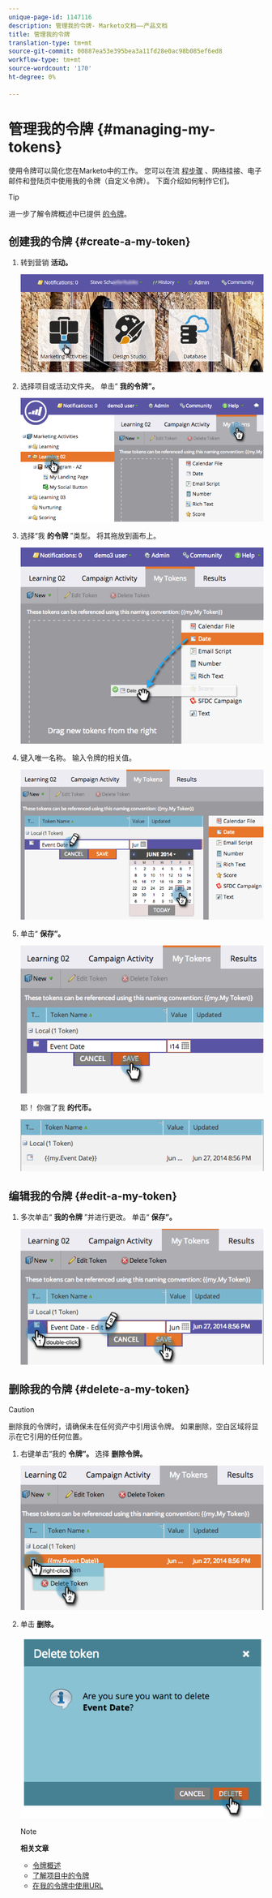 ```yaml
---
unique-page-id: 1147116
description: 管理我的令牌- Marketo文档——产品文档
title: 管理我的令牌
translation-type: tm+mt
source-git-commit: 00887ea53e395bea3a11fd28e0ac98b085ef6ed8
workflow-type: tm+mt
source-wordcount: '170'
ht-degree: 0%

---
```



# 管理我的令牌 {#managing-my-tokens}

使用令牌可以简化您在Marketo中的工作。 您可以在流 [程步骤](understanding-my-tokens-in-a-program.md) 、网络挂接、电子邮件和登陆页中使用我的令牌（自定义令牌）。 下面介绍如何制作它们。

>[!TIP]
>
>进一步了解令牌概述中已提供 [的令牌](../../../../product-docs/demand-generation/landing-pages/personalizing-landing-pages/tokens-overview.md)。

## 创建我的令牌 {#create-a-my-token}

1. 转到营销 **活动。**

   ![](assets/login-marketing-activities.png)

1. 选择项目或活动文件夹。 单击“ **我的令牌”。**

   ![](assets/image2014-9-18-12-3a4-3a27.png)

1. 选择“我 **的令牌** ”类型。 将其拖放到画布上。

   ![](assets/image2014-9-18-12-3a4-3a39.png)

1. 键入唯一名称。 输入令牌的相关值。

   ![](assets/image2014-9-18-12-3a4-3a53.png)

1. 单击“ **保存”。**

   ![](assets/image2014-9-18-12-3a5-3a5.png)

   耶！ 你做了我 **的代币。**

   ![](assets/image2014-9-18-12-3a5-3a15.png)

## 编辑我的令牌 {#edit-a-my-token}

1. 多次单击“ **我的令牌** ”并进行更改。 单击“ **保存”。**

   ![](assets/image2014-9-18-12-3a5-3a45.png)

## 删除我的令牌 {#delete-a-my-token}

>[!CAUTION]
>
>删除我的令牌时，请确保未在任何资产中引用该令牌。 如果删除，空白区域将显示在它引用的任何位置。

1. 右键单击“我的 **令牌”。** 选择 **删除令牌。**

   ![](assets/image2014-9-18-12-3a7-3a24.png)

1. 单击 **删除。**

   ![](assets/image2014-9-18-12-3a7-3a31.png)

   >[!NOTE]
   >
   >**相关文章**
   >
   >    
   >    
   >    * [令牌概述](../../../../product-docs/demand-generation/landing-pages/personalizing-landing-pages/tokens-overview.md)
   >    * [了解项目中的令牌](understanding-my-tokens-in-a-program.md)
   >    * [在我的令牌中使用URL](../../../../product-docs/email-marketing/general/using-tokens/using-urls-in-my-tokens.md)


